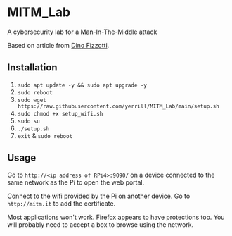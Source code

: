 # MITM_Lab

A cybersecurity lab for a Man-In-The-Middle attack

Based on article from [Dino Fizzotti](https://www.dinofizzotti.com/blog/2022-04-24-running-a-man-in-the-middle-proxy-on-a-raspberry-pi-4/).

## Installation

1. `sudo apt update -y && sudo apt upgrade -y`
2. `sudo reboot`
3. `sudo wget https://raw.githubusercontent.com/yerrill/MITM_Lab/main/setup.sh`
4. `sudo chmod +x setup_wifi.sh`
5. `sudo su`
6. `./setup.sh`
7. `exit` & `sudo reboot`

## Usage

Go to `http://<ip address of RPi4>:9090/` on a device connected to the same network as the Pi to open the web portal.

Connect to the wifi provided by the Pi on another device. Go to `http://mitm.it` to add the certificate.

Most applications won't work. Firefox appears to have protections too. You will probably need to accept a box to browse using the network.
